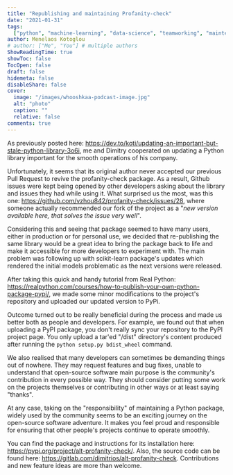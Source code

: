 ```yaml
---
title: "Republishing and maintaining Profanity-check"
date: "2021-01-31"
tags:
  ["python", "machine-learning", "data-science", "teamworking", "maintenance"]
author: Menelaos Kotoglou
# author: ["Me", "You"] # multiple authors
ShowReadingTime: true
showToc: false
TocOpen: false
draft: false
hidemeta: false
disableShare: false
cover:
  image: "/images/whooshkaa-podcast-image.jpg"
  alt: "photo"
  caption: ""
  relative: false
comments: true
---
```


As previously posted here:
<https://dev.to/koti/updating-an-important-but-stale-python-library-3o6i>, me
and Dimitry cooperated on updating a Python library important for the smooth
operations of his company.

Unfortunately, it seems that its original author never accepted our previous
Pull Request to revive the profanity-check package. As a result, Github issues
were kept being opened by other developers asking about the library and issues
they had while using it. What surprised us the most, was this one:
<https://github.com/vzhou842/profanity-check/issues/28>, where someone actually
recommended our fork of the project as a "_new version available here, that
solves the issue very well_".

Considering this and seeing that package seemed to have many users, either in
production or for personal use, we decided that re-publishing the same library
would be a great idea to bring the package back to life and make it accessible
for more developers to experiment with. The main problem was following up with
scikit-learn package's updates which rendered the initial models problematic as
the next versions were released.

After taking this quick and handy tutorial from Real Python:
<https://realpython.com/courses/how-to-publish-your-own-python-package-pypi/>,
we made some minor modifications to the project's repository and uploaded our
updated version to PyPi.

Outcome turned out to be really beneficial during the process and made us better
both as people and developers. For example, we found out that when uploading a
PyPI package, you don't really sync your repository to the PyPI project page.
You only upload a tar'ed "/dist" directory's content produced after running the
`python setup.py bdist_wheel` command.

We also realised that many developers can sometimes be demanding things out of
nowhere. They may request features and bug fixes, unable to understand that
open-source software main purpose is the community's contribution in every
possible way. They should consider putting some work on the projects themselves
or contributing in other ways or at least saying "thanks".

At any case, taking on the "responsibility" of maintaining a Python package,
widely used by the community seems to be an exciting journey on the open-source
software adventure. It makes you feel proud and responsible for ensuring that
other people's projects continue to operate smoothly.

You can find the package and instructions for its installation here:
<https://pypi.org/project/alt-profanity-check/>. Also, the source code can be
found here: <https://gitlab.com/dimitrios/alt-profanity-check>. Contributions
and new feature ideas are more than welcome.
